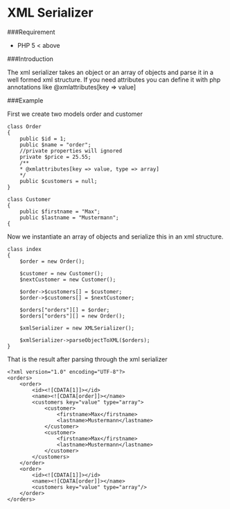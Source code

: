 XML Serializer
==============

###Requirement

- PHP 5 < above

###Introduction

The xml serializer takes an object or an array of objects and parse it in a well formed xml structure.
If you need attributes you can define it with php annotations like @xmlattributes[key => value]

###Example

First we create two models order and customer

	class Order 
	{
		public $id = 1;
		public $name = "order";
		//private properties will ignored
		private $price = 25.55;
		/**
		* @xmlattributes[key => value, type => array]
		*/
		public $customers = null;
	}
	
	class Customer
	{
		public $firstname = "Max";
		public $lastname = "Mustermann";
	{
				
Now we instantiate an array of objects and serialize this in an xml structure.

	class index
	{
		$order = new Order();
		
		$customer = new Customer();
		$nextCustomer = new Customer();
		
		$order->$customers[] = $customer;
		$order->$customers[] = $nextCustomer;
		
		$orders["orders"][] = $order;
		$orders["orders"][] = new Order();
		
		$xmlSerializer = new XMLSerializer();
			
		$xmlSerializer->parseObjectToXML($orders);
	}

That is the result after parsing through the xml serializer

	<?xml version="1.0" encoding="UTF-8"?>
	<orders>
		<order>
			<id><![CDATA[1]]></id>
			<name><![CDATA[order]]></name>
			<customers key="value" type="array">
				<customer>
					<firstname>Max</firstname>
					<lastname>Mustermann</lastname>
				</customer>
				<customer>
					<firstname>Max</firstname>
					<lastname>Mustermann</lastname>
				</customer>
			</customers>
		</order>
		<order>
			<id><![CDATA[1]]></id>
			<name><![CDATA[order]]></name>
			<customers key="value" type="array"/>
		</order>
	</orders>
